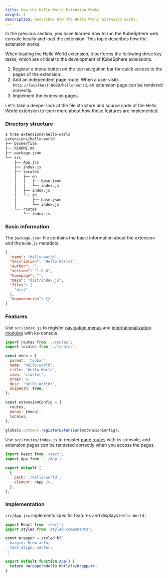 ```yaml
---
title: How the Hello World Extension Works
weight: 3
description: Describes how the Hello World extension works.
---
```


In the previous section, you have learned how to run the KubeSphere web console locally and load the extension. This topic describes how the extension works.

When loading the Hello World extension, it performs the following three key tasks, which are critical to the development of KubeSphere extensions.

1. Register a menu button on the top navigation bar for quick access to the pages of the extension.
2. Add an independent page route. When a user visits `http://localhost:8000/hello-world`, an extension page can be rendered correctly.
3. Implement the extension pages.

Let's take a deeper look at the file structure and source code of the Hello World extension to learn more about how these features are implemented.

### Directory structure

```bash
$ tree extensions/hello-world 
extensions/hello-world
├── Dockerfile
├── README.md
├── package.json
└── src
    ├── App.jsx
    ├── index.js
    ├── locales
    │   ├── en
    │   │   ├── base.json
    │   │   └── index.js
    │   ├── index.js
    │   └── zh
    │       ├── base.json
    │       └── index.js
    └── routes
        └── index.js
```

### Basic information

The `package.json` file contains the basic information about the extension and the `Node.js` metadata.

```json
{
  "name": "hello-world",
  "description": "Hello World!",
  "author": "",
  "version": "1.0.0",
  "homepage": "",
  "main": "dist/index.js",
  "files": [
    "dist"
  ],
  "dependencies": {}
}
```

### Features

Use `src/index.js` to register [navigation menus](../../feature-customization/menu/) and [internationalization modules](../../feature-customization/internationalization/) with ks-console.

```js
import routes from './routes';
import locales from './locales';

const menu = {
  parent: 'topbar',
  name: 'hello-world',
  title: 'Hello World',
  icon: 'cluster',
  order: 0,
  desc: 'Hello World!',
  skipAuth: true,
};

const extensionConfig = {
  routes,
  menus: [menu],
  locales,
};

globals.context.registerExtension(extensionConfig);
```

Use `src/routes/index.js` to register [page routes](../../feature-customization/route) with ks-console, and extension pages can be rendered correctly when you access the pages.

```js
import React from 'react';
import App from '../App';

export default [
  {
    path: '/hello-world',
    element: <App />,
  },
];

```

### Implementation

`src/App.jsx` implements specific features and displays `Hello World!`.

```jsx
import React from 'react';
import styled from 'styled-components';

const Wrapper = styled.h3`
  margin: 8rem auto;
  text-align: center;
`;

export default function App() {
  return <Wrapper>Hello World!</Wrapper>;
}
```

